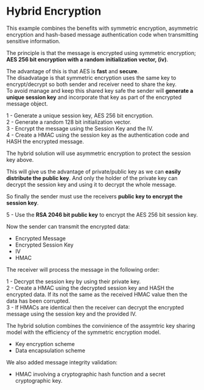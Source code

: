 ﻿# Hybrid Encryption

This example combines the benefits with symmetric encryption, asymmetric encryption and hash-based message authentication code when transmitting sensitive information.

The principle is that the message is encrypted using symmetric encryption; **AES 256 bit encryption with a random initialization vector, (iv)**. 

The advantage of this is that AES is **fast** and **secure**.   
The disadvatage is that symmetric encryption uses the same key to encrypt/decrypt so both sender and receiver need to share the key.   
To avoid manage and keep this shared key safe the sender will **generate a unique session key** and incorporate that key as part of the encrypted message object. 

1 - Generate a unique session key, AES 256 bit encryption.  
2 - Generate a random 128 bit initialization vector.  
3 - Encrypt the message using the Session Key and the IV.  
4 - Create a HMAC using the session key as the authentication code and HASH the encrypted message.

The hybrid solution will use asymmetric encryption to protect the session key above. 

This will give us the advantage of private/public key as we can **easily distribute the public key**. 
And only the holder of the private key can decrypt the session key and using it to decrypt the whole message.

So finally the sender must use the receivers **public key to encrypt the session key**.

5 - Use the **RSA 2046 bit public key** to encrypt the AES 256 bit session key. 

Now the sender can transmit the encrypted data:

* Encrypted Message
* Encrypted Session Key
* IV
* HMAC 

The receiver will process the message in the following order:

1 - Decrypt the session key by using their private key.  
2 - Create a HMAC using the decrypted session key and HASH the encrypted data. If its not the same as the received HMAC value then the data has been corrupted.   
3 - If HMACs are identical then the receiver can decrypt the encrypted message using the session key and the provided IV.

The hybrid solution combines the convinience of the assymtric key sharing model with the efficiency of the symmetric encryption model. 

* Key encryption scheme  
* Data encapsulation scheme  

We also added message integrity validation:

* HMAC involving a cryptographic hash function and a secret cryptographic key.
